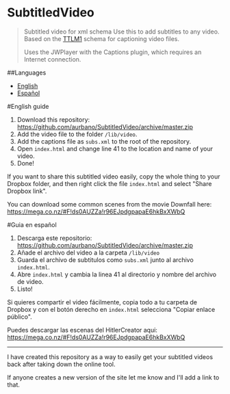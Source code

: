 SubtitledVideo
==============

> Subtitled video for xml schema
> Use this to add subtitles to any video. Based on the [TTLM1](http://www.w3.org/TR/ttaf1-dfxp/) schema for captioning video files.
>
> Uses the JWPlayer with the Captions plugin, which requires an Internet connection.

##Languages

* [English](#english-guide)
* [Español](#guia-en-espa%C3%B1ol)

#English guide

1. Download this repository: https://github.com/aurbano/SubtitledVideo/archive/master.zip
2. Add the video file to the folder `/lib/video`.
3. Add the captions file as `subs.xml` to the root of the repository.
4. Open `index.html` and change line 41 to the location and name of your video.
5. Done!

If you want to share this subtitled video easily, copy the whole thing to your Dropbox folder, and then right click the file `index.html` and select "Share Dropbox link".

You can download some common scenes from the movie Downfall here: https://mega.co.nz/#F!ds0AUZZa!r96EJpdgpapaE6hkBxXWbQ

#Guia en español

1. Descarga este repositorio: https://github.com/aurbano/SubtitledVideo/archive/master.zip
2. Añade el archivo del video a la carpeta `/lib/video`
3. Guarda el archivo de subtitulos como `subs.xml` junto al archivo `index.html`.
4. Abre `index.html` y cambia la linea 41 al directorio y nombre del archivo de video.
5. Listo!

Si quieres compartir el video fácilmente, copia todo a tu carpeta de Dropbox y con el botón derecho en `index.html` selecciona "Copiar enlace público".

Puedes descargar las escenas del HitlerCreator aqui: https://mega.co.nz/#F!ds0AUZZa!r96EJpdgpapaE6hkBxXWbQ

----

I have created this repository as a way to easily get your subtitled videos back after taking down the online tool.

If anyone creates a new version of the site let me know and I'll add a link to that.
